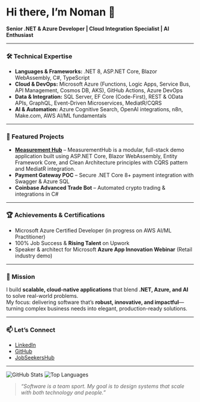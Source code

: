 # Hi there, I’m Noman 👋

**Senior .NET & Azure Developer | Cloud Integration Specialist | AI Enthusiast**

---

### 🛠️ Technical Expertise
- **Languages & Frameworks:** .NET 8, ASP.NET Core, Blazor WebAssembly, C#, TypeScript  
- **Cloud & DevOps:** Microsoft Azure (Functions, Logic Apps, Service Bus, API Management, Cosmos DB, AKS), GitHub Actions, Azure DevOps  
- **Data & Integration:** SQL Server, EF Core (Code-First), REST & OData APIs, GraphQL, Event-Driven Microservices, MediatR/CQRS  
- **AI & Automation:** Azure Cognitive Search, OpenAI integrations, n8n, Make.com, AWS AI/ML fundamentals

---

### 🚀 Featured Projects
- **[Measurement Hub](https://github.com/rizingstar/MeasurementHub)** – MeasurementHub is a modular, full-stack demo application built using ASP.NET Core, Blazor WebAssembly, Entity Framework Core, and Clean Architecture principles with CQRS pattern and MediatR integration.  
- **Payment Gateway POC** – Secure .NET Core 8+ payment integration with Swagger & Azure SQL  
- **Coinbase Advanced Trade Bot** – Automated crypto trading & integrations in C#

---

### 🏆 Achievements & Certifications
- Microsoft Azure Certified Developer (in progress on AWS AI/ML Practitioner)  
- 100% Job Success & **Rising Talent** on Upwork  
- Speaker & architect for Microsoft **Azure App Innovation Webinar** (Retail industry demo)

---

### 🌟 Mission
I build **scalable, cloud-native applications** that blend **.NET, Azure, and AI** to solve real-world problems.  
My focus: delivering software that’s **robust, innovative, and impactful**—turning complex business needs into elegant, production-ready solutions.

---

### 📫 Let’s Connect
- [LinkedIn](https://linkedin.com/in/nomanakhan)  
- [GitHub](https://github.com/rizingstar)  
- [JobSeekersHub](https://jobseekershub.app)

---

![GitHub Stats](https://github-readme-stats.vercel.app/api?username=rizingstar&show_icons=true&theme=tokyonight)
![Top Languages](https://github-readme-stats.vercel.app/api/top-langs/?username=rizingstar&layout=compact&theme=tokyonight)

> *“Software is a team sport. My goal is to design systems that scale with both technology and people.”*
<!--
**rizingstar/rizingstar** is a ✨ _special_ ✨ repository because its `README.md` (this file) appears on your GitHub profile.

Here are some ideas to get you started:

- 🔭 I’m currently working on ...
- 🌱 I’m currently learning ...
- 👯 I’m looking to collaborate on ...
- 🤔 I’m looking for help with ...
- 💬 Ask me about ...
- 📫 How to reach me: ...
- 😄 Pronouns: ...
- ⚡ Fun fact: ...
-->
